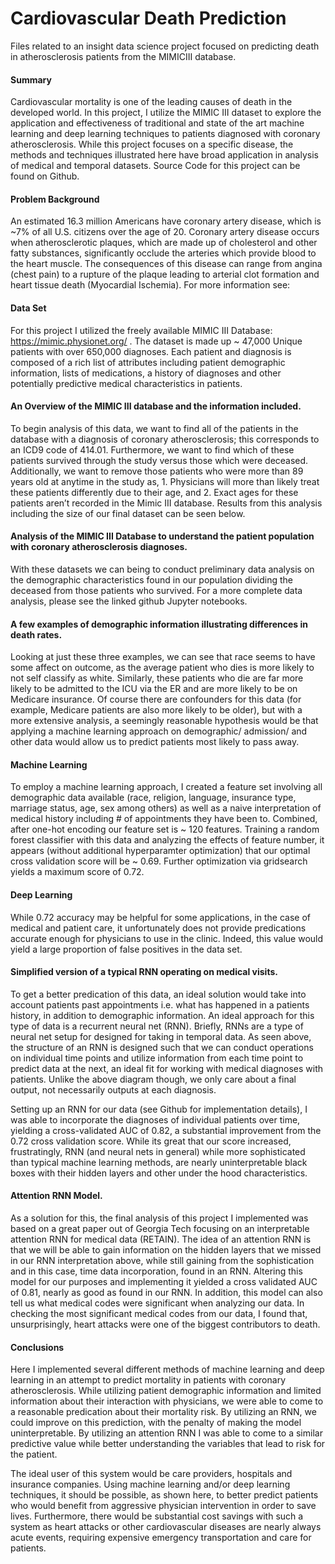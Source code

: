 # Cardiovascular Death Prediction
Files related to an insight data science project focused on predicting death in atherosclerosis patients from the MIMICIII database. 

#### Summary
Cardiovascular mortality is one of the leading causes of death in the developed world. In this project, I utilize the MIMIC III dataset to explore the application and effectiveness of traditional and state of the art machine learning and deep learning techniques to patients diagnosed with coronary atherosclerosis. While this project focuses on a specific disease, the methods and techniques illustrated here have broad application in analysis of medical and temporal datasets. Source Code for this project can be found on Github.

#### Problem Background
An estimated 16.3 million Americans have coronary artery disease, which is ~7% of all U.S. citizens over the age of 20. Coronary artery disease occurs when atherosclerotic plaques, which are made up of cholesterol and other fatty substances, significantly occlude the arteries which provide blood to the heart muscle. The consequences of this disease can range from angina (chest pain) to a rupture of the plaque leading to arterial clot formation and heart tissue death (Myocardial Ischemia). For more information see:

#### Data Set
For this project I utilized the freely available MIMIC III Database: https://mimic.physionet.org/ . The dataset is made up ~ 47,000 Unique patients with over 650,000 diagnoses. Each patient and diagnosis is composed of a rich list of attributes including patient demographic information, lists of medications, a history of diagnoses and other potentially predictive medical characteristics in patients.

#### An Overview of the MIMIC III database and the information included.
To begin analysis of this data, we want to find all of the patients in the database with a diagnosis of coronary atherosclerosis; this corresponds to an ICD9 code of 414.01. Furthermore, we want to find which of these patients survived through the study versus those which were deceased. Additionally, we want to remove those patients who were more than 89 years old at anytime in the study as, 1. Physicians will more than likely treat these patients differently due to their age, and 2. Exact ages for these patients aren’t recorded in the Mimic III database. Results from this analysis including the size of our final dataset can be seen below.

#### Analysis of the MIMIC III Database to understand the patient population with coronary atherosclerosis diagnoses.
With these datasets we can being to conduct preliminary data analysis on the demographic characteristics found in our population dividing the deceased from those patients who survived. For a more complete data analysis, please see the linked github Jupyter notebooks.

#### A few examples of demographic information illustrating differences in death rates.
Looking at just these three examples, we can see that race seems to have some affect on outcome, as the average patient who dies is more likely to not self classify as white. Similarly, these patients who die are far more likely to be admitted to the ICU via the ER and are more likely to be on Medicare insurance. Of course there are confounders for this data (for example, Medicare patients are also more likely to be older), but with a more extensive analysis, a seemingly reasonable hypothesis would be that applying a machine learning approach on demographic/ admission/ and other data would allow us to predict patients most likely to pass away.

#### Machine Learning
To employ a machine learning approach, I created a feature set involving all demographic data available (race, religion, language, insurance type, marriage status, age, sex among others) as well as a naive interpretation of medical history including # of appointments they have been to. Combined, after one-hot encoding our feature set is ~ 120 features. Training a random forest classifier with this data and analyzing the effects of feature number, it appears (without additional hyperparamter optimization) that our optimal cross validation score will be ~ 0.69. Further optimization via gridsearch yields a maximum score of 0.72.

#### Deep Learning
While 0.72 accuracy may be helpful for some applications, in the case of medical and patient care, it unfortunately does not provide predications accurate enough for physicians to use in the clinic. Indeed, this value would yield a large proportion of false positives in the data set.

#### Simplified version of a typical RNN operating on medical visits.
To get a better predication of this data, an ideal solution would take into account patients past appointments i.e. what has happened in a patients history, in addition to demographic information. An ideal approach for this type of data is a recurrent neural net (RNN). Briefly, RNNs are a type of neural net setup for designed for taking in temporal data. As seen above, the structure of an RNN is designed such that we can conduct operations on individual time points and utilize information from each time point to predict data at the next, an ideal fit for working with medical diagnoses with patients. Unlike the above diagram though, we only care about a final output, not necessarily outputs at each diagnosis.

Setting up an RNN for our data (see Github for implementation details), I was able to incorporate the diagnoses of individual patients over time, yielding a cross-validated AUC of 0.82, a substantial improvement from the 0.72 cross validation score. While its great that our score increased, frustratingly, RNN (and neural nets in general) while more sophisticated than typical machine learning methods, are nearly uninterpretable black boxes with their hidden layers and other under the hood characteristics.

#### Attention RNN Model.
As a solution for this, the final analysis of this project I implemented was based on a great paper out of Georgia Tech focusing on an interpretable attention RNN for medical data (RETAIN). The idea of an attention RNN is that we will be able to gain information on the hidden layers that we missed in our RNN interpretation above, while still gaining from the sophistication and in this case, time data incorporation, found in an RNN. Altering this model for our purposes and implementing it yielded a cross validated AUC of 0.81, nearly as good as found in our RNN. In addition, this model can also tell us what medical codes were significant when analyzing our data. In checking the most significant medical codes from our data, I found that, unsurprisingly, heart attacks were one of the biggest contributors to death.

#### Conclusions
Here I implemented several different methods of machine learning and deep learning in an attempt to predict mortality in patients with coronary atherosclerosis. While utilizing patient demographic information and limited information about their interaction with physicians, we were able to come to a reasonable predication about their mortality risk. By utilizing an RNN, we could improve on this prediction, with the penalty of making the model uninterpretable. By utilizing an attention RNN I was able to come to a similar predictive value while better understanding the variables that lead to risk for the patient.

The ideal user of this system would be care providers, hospitals and insurance companies. Using machine learning and/or deep learning techniques, it should be possible, as shown here, to better predict patients who would benefit from aggressive physician intervention in order to save lives. Furthermore, there would be substantial cost savings with such a system as heart attacks or other cardiovascular diseases are nearly always acute events, requiring expensive emergency transportation and care for patients.

